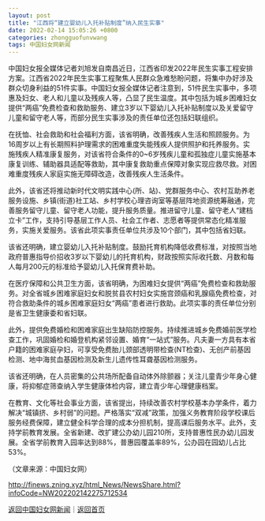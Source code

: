 ```yaml
---
layout: post
title: "江西将“建立婴幼儿入托补贴制度”纳入民生实事"
date: 2022-02-14 15:05:26 +0800
categories: zhongguofunvwang
tags: 中国妇女网新闻
---
```

<p>中国妇女报全媒体记者刘旭发自南昌近日，江西省印发2022年民生实事工程安排方案。江西省2022年民生实事工程聚焦人民群众急难愁盼问题，将集中办好涉及群众切身利益的51件实事。中国妇女报全媒体记者注意到，51件民生实事中，多项惠及妇女、老人和儿童以及残疾人等，凸显了民生温度。其中包括为城乡困难妇女提供“两癌”免费检查和救助服务、建立3岁以下婴幼儿入托补贴制度以及关爱留守儿童和留守老人等，而部分民生实事涉及的责任单位还包括妇联组织。</p>
 <p>在抚恤、社会救助和社会福利方面，该省明确，改善残疾人生活和照顾服务。为16周岁以上有长期照料护理需求的困难重度失能残疾人提供照护和托养服务。实施残疾人精准康复服务，对该省符合条件的0~6岁残疾儿童和孤独症儿童实施基本康复训练、辅助器具适配等救助，其中康复救助重点保障对象实现应救尽救。对困难重度残疾人家庭实施无障碍改造，改善残疾人生活条件。</p>
 <p>此外，该省还将推动新时代文明实践中心(所、站)、党群服务中心、农村互助养老服务设施、乡镇(街道)社工站、乡村学校心理咨询室等基层阵地资源统筹融通，完善服务留守儿童、留守老人功能，提升服务质量。推进留守儿童、留守老人“建档立卡”工作，支持引导基层工作人员、社会工作者、志愿者等提供常态化精准服务，实施关爱服务。该省此项实事责任单位共涉及10个部门，其中包括省妇联。</p>
 <p>该省还明确，建立婴幼儿入托补贴制度。鼓励托育机构降低收费标准，对按照当地政府普惠指导价招收3岁以下婴幼儿的托育机构，财政按照实际收托数、月数和每人每月200元的标准给予婴幼儿入托保育费补助。</p>
 <p>在医疗保障和公共卫生方面，该省明确，为困难妇女提供“两癌”免费检查和救助服务。对全省城乡困难家庭妇女和脱贫县农村妇女实施宫颈癌和乳腺癌免费检查，对符合救助条件的城乡困难家庭妇女“两癌”患者进行救助。此项实事的责任单位分别是省卫生健康委和省妇联。</p>
 <p>此外，提供免费婚检和困难家庭出生缺陷防控服务。持续推进城乡免费婚前医学检查工作，巩固婚检和婚登机构紧邻设置、婚育“一站式”服务。凡夫妻一方具有本省户籍的困难家庭孕妇，可享受免费胎儿颈部透明带检查(NT检查)、无创产前基因检测、地中海贫血基因检测及新生儿遗传性耳聋基因检测服务。</p>
 <p>该省还明确，在人员密集的公共场所配备自动体外除颤器；关注儿童青少年身心健康，将抑郁症筛查纳入学生健康体检内容，建立青少年心理健康档案。</p>
 <p>在教育、文化等社会事业方面，该省提出，持续改善农村学校基本办学条件，着力解决“城镇挤、乡村弱”的问题。严格落实“双减”政策，加强义务教育阶段学校课后服务经费保障，建立健全科学合理的成本分担机制，提高课后服务水平。此外，支持学前教育发展。全省新建、改扩建公办幼儿园210所，支持普惠性民办幼儿园发展。全省学前教育入园率达到88%，普惠园覆盖率89%，公办园在园幼儿占比53%。</p><p class="em_media">（文章来源：中国妇女网）</p>

<http://finews.zning.xyz/html_News/NewsShare.html?infoCode=NW202202142275712534>

[返回中国妇女网新闻](//finews.withounder.com/category/zhongguofunvwang.html)｜[返回首页](//finews.withounder.com/)